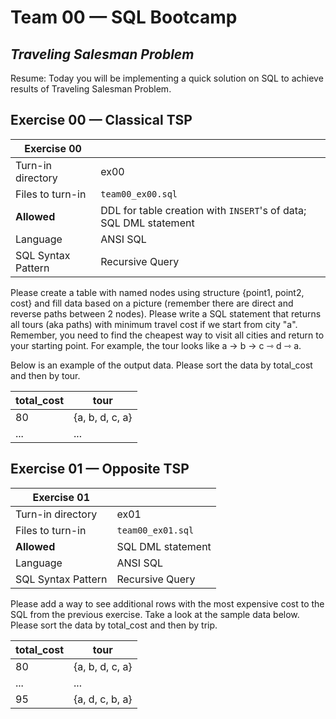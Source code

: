 # Team 00 — SQL Bootcamp

## _Traveling Salesman Problem_

Resume: Today you will be implementing a quick solution on SQL to achieve results of Traveling Salesman Problem.

## Exercise 00 — Classical TSP

|Exercise 00||
|-|-|
|Turn-in directory|ex00|
|Files to turn-in |`team00_ex00.sql`|
|**Allowed**|DDL for table creation with `INSERT`'s of data; SQL DML statement|
|Language|ANSI SQL|
|SQL Syntax Pattern|Recursive Query|

Please create a table with named nodes using structure {point1, point2, cost} and fill data based on a picture (remember there are direct and reverse paths between 2 nodes).
Please write a SQL statement that returns all tours (aka paths) with minimum travel cost if we start from city "a".
Remember, you need to find the cheapest way to visit all cities and return to your starting point. For example, the tour looks like a → b → c ⇾ d ⇾ a.

Below is an example of the output data. Please sort the data by total_cost and then by tour.

|total_cost|tour|
|-|-|
|80|{a, b, d, c, a}|
|...|...|

## Exercise 01 — Opposite TSP

|Exercise 01||
|-|-|
|Turn-in directory|ex01|
|Files to turn-in |`team00_ex01.sql`|
|**Allowed**|SQL DML statement|
|Language|ANSI SQL|
|SQL Syntax Pattern|Recursive Query|

Please add a way to see additional rows with the most expensive cost to the SQL from the previous exercise. Take a look at the sample data below. Please sort the data by total_cost and then by trip.

|total_cost|tour|
|-|-|
|80|{a, b, d, c, a}|
|...|...|
|95|{a, d, c, b, a}|
